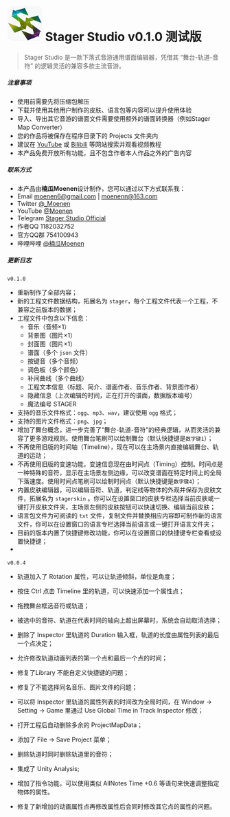 # <img src="Logo.png" style="zoom:8%;" />   Stager Studio  v0.1.0  测试版



> Stager Studio 是一款下落式音游通用谱面编辑器，凭借其 “舞台-轨道-音符” 的逻辑灵活的兼容多款主流音游。



##### 注意事项

- 使用前需要先将压缩包解压
- 下载并使用其他用户制作的皮肤、语言包等内容可以提升使用体验
- 导入、导出其它音游的谱面文件需要使用额外的谱面转换器（例如Stager Map Converter）
- 您的作品将被保存在程序目录下的 Projects 文件夹内
- 建议在 [YouTube](https://www.youtube.com/) 或 [Bilibili](https://www.bilibili.com/) 等网站搜索并观看视频教程
- 本产品免费开放所有功能，且不包含作者本人作品之外的广告内容



##### 联系方式

- 本产品由**楠瓜Moenen**设计制作，您可以通过以下方式联系我：
- Email moenen6@gmail.com | moenenn@163.com
- Twitter [@_Moenen](https://twitter.com/_Moenen)
- YouTube [@Moenen](https://www.youtube.com/channel/UC1aZDGIux_vlev_xN9Dx2Lg)
- Telegram [Stager Studio Official](https://t.me/StagerStudio)
- 作者QQ 1182032752
- 官方QQ群 754100943
- 哔哩哔哩 [@楠瓜Moenen](https://space.bilibili.com/11318413)



##### 更新日志 

`v0.1.0`

- 重新制作了全部内容；
- 新的工程文件数据结构，拓展名为 `stager`，每个工程文件代表一个工程，不兼容之前版本的数据；
- 工程文件中包含以下信息：
  - 音乐（音频×1）
  - 背景图（图片×1）
  - 封面图（图片×1）
  - 谱面（多个 `json` 文件）
  - 按键音（多个音频）
  - 调色板（多个颜色）
  - 补间曲线（多个曲线）
  - 工程文本信息（标题、简介、谱面作者、音乐作者、背景图作者）
  - 隐藏信息（上次编辑的时间，正在打开的谱面，数据版本编号）
  - 魔法编号 STAGER
- 支持的音乐文件格式：`ogg`、`mp3`、`wav`，建议使用 `ogg` 格式；
- 支持的图片文件格式：`png`、`jpg`；
- 增加了舞台概念，进一步完善了“舞台-轨道-音符”的经典逻辑，从而灵活的兼容了更多游戏规则。使用舞台笔刷可以绘制舞台（默认快捷键是`数字键1`）；
- 不再使用旧版的时间轴（Timeline），现在可以在主场景内直接编辑舞台、轨道的运动；
- 不再使用旧版的变速功能，变速信息现在由时间点（Timing）控制。时间点是一种特殊的音符，显示在主场景左侧边缘，可以改变谱面在特定时间上的全局下落速度。使用时间点笔刷可以绘制时间点（默认快捷键是`数字键4`）；
- 内置皮肤编辑器，可以编辑音符、轨道，判定线等物体的外观并保存为皮肤文件，拓展名为 `stagerskin` 。你可以在设置窗口的皮肤专栏选择当前皮肤或一键打开皮肤文件夹，主场景左侧的皮肤按钮可以快速切换、编辑当前皮肤；
- 语言包文件为可阅读的 `txt` 文件，复制文件并替换相应内容即可制作新的语言文件，你可以在设置窗口的语言专栏选择当前语言或一键打开语言文件夹；
- 目前的版本内置了快捷键修改功能，你可以在设置窗口的快捷键专栏查看或设置快捷键；
- 

`v0.0.4`

- 轨道加入了 Rotation 属性，可以让轨道倾斜，单位是角度；

- 按住 Ctrl 点击 Timeline 里的轨道，可以快速添加一个属性点；

- 拖拽舞台框选音符或轨道；

- 被选中的音符、轨道在代表时间的轴向上超出屏幕时，系统会自动取消选择；

- 删除了 Inspector 里轨道的 Duration 输入框，轨道的长度由属性列表的最后一个点决定；

- 允许修改轨道动画列表的第一个点和最后一个点的时间；

- 修复了Library 不能自定义快捷键的问题；

- 修复了不能选择同名音乐、图片文件的问题；

- 可以将 Inspector 里轨道的属性列表的时间改为全局时间，在 Window -> Setting -> Game 里通过 Use Global Time in Track Inspector 修改；

- 打开工程后自动删除多余的 ProjectMapData；

- 添加了 File -> Save Project 菜单；

- 删除轨道时同时删除轨道里的音符；

- 集成了 Unity Analysis;

- 增加了指令功能，可以使用类似 AllNotes Time +0.6 等语句来快速调整指定物体的属性。

- 修复了新增加的动画属性点再修改属性后会同时修改其它点的属性的问题。
